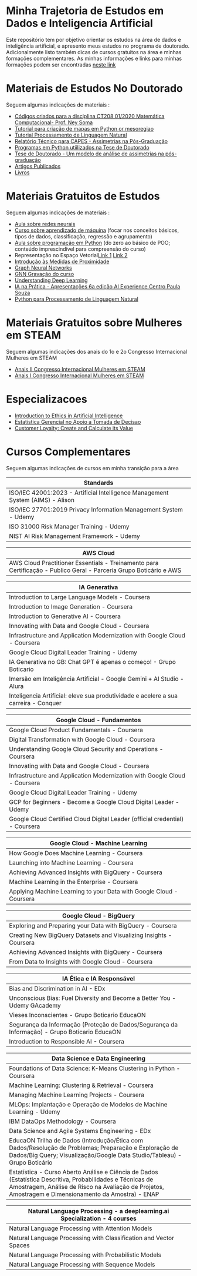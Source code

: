
# Minha Trajetoria de Estudos em Dados e Inteligencia Artificial 

Este repositório tem por objetivo orientar os estudos na área de dados e inteligência artificial, e apresento meus estudos no programa de doutorado.
Adicionalmente listo também dicas de cursos gratuitos na área e minhas formações complementares.
As minhas informações e links para minhas formações podem ser encontradas [neste link](https://sites.google.com/view/danielaamericadasilva/cv?authuser=0)

# Materiais de Estudos No Doutorado
Seguem algumas indicações de materiais :

- [Códigos criados para a disciplina CT208 01/2020 Matemática Computacional- Prof. Ney Soma](https://github.com/dasamerica/ct208)
- [Tutorial para criação de mapas em Python or mesoregiao](https://github.com/dasamerica/tutorials/tree/main/MAPS04)
- [Tutorial Processamento de Linguagem Natural](https://github.com/dasamerica/tutorials/tree/main/NLP)
- [Relatório Técnico para CAPES - Assimetrias na Pós-Graduação](https://github.com/dasamerica/relatorio_tecnico)
- [Programas em Python utiilizados na Tese de Doutorado](https://github.com/dasamerica/ita_tese_dout_adapg)
- [Tese de Doutorado - Um modelo de análise de assimetrias na pós-graduação](http://www.bdita.bibl.ita.br/tesesdigitais/lista_resumo.php?num_tese=78466)
- [Artigos Publicados](https://sites.google.com/view/danielaamericadasilva/artigos?authuser=0)
- [Livros](https://sites.google.com/view/danielaamericadasilva/dicas?authuser=0)

# Materiais Gratuitos de Estudos 

Seguem algumas indicações de materiais :
- [Aula sobre redes neurais](https://www.youtube.com/watch?v=rpnEdkvSYj4)
- [Curso sobre aprendizado de máquina](https://www.youtube.com/watch?v=l2ALoe6Yfss&list=PL-K8PmZILhr0w0FH1gZrknk9CLRqXKo-Z&index=1) (focar nos conceitos básicos, tipos de dados, classificação, regressão e agrupamento)
- [Aula sobre programação em Python](https://www.youtube.com/watch?v=CEkHlfVH_Ew) (do zero ao básico de POO; conteúdo imprescindível para compreensão do curso)
- Representação no Espaço Vetorial[Link 1](https://www.youtube.com/watch?v=hivD34b-W5w) [Link 2](https://www.youtube.com/watch?v=OtQr5NkRPdg)
- [Introdução às Medidas de Proximidade](https://www.youtube.com/watch?v=yV26S9Zsq1s)
- [Graph Neural Networks](https://github.com/GoloMarcos/Introduction-GNN)
- [GNN Gravação do curso](https://lnkd.in/duYVKHer)
- [Understanding Deep Learning](https://dataicmc.netlify.app/br/pages/events/understandingDL)
- [IA na Prática - Apresentações 6a edição AI Experience Centro Paula Souza](http://aiexperience.cpscetec.com.br/arquivos/)
- [Python para Processamento de Linguagem Natural](https://cursosextensao.usp.br/course/view.php?id=2721)

# Materiais Gratuitos sobre Mulheres em STEAM

Seguem algumas indicações dos anais do 1o e 2o Congresso Internacional Mulheres em STEAM

- [Anais II Congresso Internacional Mulheres em STEAM](https://congressomulheresemsteam.com.br/home/anais/)
- [Anais I Congresso Internacional Mulheres em STEAM](https://publicacoes.softaliza.com.br/cimesteam2022/index)

# Especializacoes
- [Introduction to Ethics in Artificial Intelligence](https://au.badgr.com/public/assertions/wsCXGqEDQ5eS7q-hyof-ig)
- [Estatistica Gerencial no Apoio a Tomada de Decisao](https://www.fundace.org.br/curso/estatisticagerencial)
- [Customer Loyalty: Create and Calculate its Value](https://au.badgr.com/public/assertions/LC0B2PVATs-QBJJktBOiTA)

# Cursos Complementares

Seguem algumas indicações de cursos em minha transição para a área

|Standards|
|----------------------------------------------------------------------------------------------|
|ISO/IEC 42001:2023 - Artificial Intelligence Management System (AIMS) - Alison|
|ISO/IEC 27701:2019 Privacy Information Management System - Udemy|
|ISO 31000 Risk Manager Training - Udemy|
|NIST AI Risk Management Framework - Udemy|

|AWS Cloud|
|----------------------------------------------------------------------------------------------|
|AWS Cloud Practitioner Essentials - Treinamento para Certificação - Publico Geral - Parceria Grupo Boticário e AWS|

|IA Generativa|
|----------------------------------------------------------------------------------------------|
|Introduction to Large Language Models - Coursera|
|Introduction to Image Generation - Coursera|
|Introduction to Generative AI - Coursera|
|Innovating with Data and Google Cloud - Coursera|
|Infrastructure and Application Modernization with Google Cloud - Coursera|
|Google Cloud Digital Leader Training - Udemy|
|IA Generativa no GB: Chat GPT é apenas o começo! - Grupo Boticario|
|Imersão em Inteligência Artificial - Google Gemini + AI Studio - Alura|
|Inteligencia Artificial: eleve sua produtividade e acelere a sua carreira - Conquer|





|Google Cloud - Fundamentos|
|----------------------------------------------------------------------------------------------|
|Google Cloud Product Fundamentals - Coursera|
|Digital Transformation with Google Cloud - Coursera|
|Understanding Google Cloud Security and Operations - Coursera|
|Innovating with Data and Google Cloud - Coursera|
|Infrastructure and Application Modernization with Google Cloud - Coursera|
|Google Cloud Digital Leader Training - Udemy|
|GCP for Beginners - Become a Google Cloud Digital Leader - Udemy|
|Google Cloud Certified Cloud Digital Leader (official credential) - Coursera|



|Google Cloud - Machine Learning|
|----------------------------------------------------------------------------------------------|
|How Google Does Machine Learning - Coursera|
|Launching into Machine Learning - Coursera|
|Achieving Advanced Insights with BigQuery - Coursera|
|Machine Learning in the Enterprise - Coursera|
|Applying Machine Learning to your Data with Google Cloud - Coursera|

|Google Cloud - BigQuery|
|----------------------------------------------------------------------------------------------|
|Exploring and Preparing your Data with BigQuery - Coursera|
|Creating New BigQuery Datasets and Visualizing Insights - Coursera|
|Achieving Advanced Insights with BigQuery - Coursera|
|From Data to Insights with Google Cloud - Coursera|

|IA Ética e IA Responsável|
|----------------------------------------------------------------------------------------------|
|Bias and Discrimination in AI - EDx|
|Unconscious Bias: Fuel Diversity and Become a Better You - Udemy GAcademy|
|Vieses Inconscientes - Grupo Boticario EducaON|
|Segurança da Informação (Proteção de Dados/Segurança da Informação) -  Grupo Boticario EducaON|
|Introduction to Responsible AI - Coursera|

|Data Science e Data Engineering|
|----------------------------------------------------------------------------------------------|
|Foundations of Data Science: K-Means Clustering in Python - Coursera|
|Machine Learning: Clustering & Retrieval - Coursera|
|Managing Machine Learning Projects - Coursera|
|MLOps: Implantação e Operação de Modelos de Machine Learning - Udemy|
|IBM DataOps Methodology - Coursera|
|Data Science and Agile Systems Engineering - EDx|
|EducaON Trilha de Dados (Introdução/Ética com Dados/Resolução de Problemas; Preparação e Exploração de Dados/Big Query; Visualização/Google Data Studio/Tableau) - Grupo Boticário|
|Estatística - Curso Aberto Análise e Ciência de Dados (Estatística Descritiva, Probabilidades e Técnicas de Amostragem, Análise de Risco na Avaliação de Projetos, Amostragem e Dimensionamento da Amostra) - ENAP|

|Natural Language Processing - a deeplearning.ai Specialization - 4 courses|
|----------------------------------------------------------------------------------------------|
|Natural Language Processing with Attention Models                         |
|Natural Language Processing with Classification and Vector Spaces         |
|Natural Language Processing with Probabilistic Models                     |
|Natural Language Processing with Sequence Models                          |
